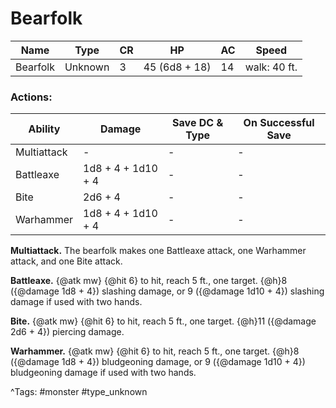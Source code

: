 # Bearfolk

| Name | Type | CR | HP | AC | Speed |
|------|------|----|----|----|-------|
| Bearfolk | Unknown | 3 | 45 (6d8 + 18) | 14 | walk: 40 ft. |

### Actions:

| Ability | Damage | Save DC & Type | On Successful Save |
|---------|--------|----------------|--------------------|
| Multiattack | - | - | - |
| Battleaxe | 1d8 + 4 + 1d10 + 4 | - | - |
| Bite | 2d6 + 4 | - | - |
| Warhammer | 1d8 + 4 + 1d10 + 4 | - | - |


**Multiattack.** The bearfolk makes one Battleaxe attack, one Warhammer attack, and one Bite attack.

**Battleaxe.** {@atk mw} {@hit 6} to hit, reach 5 ft., one target. {@h}8 ({@damage 1d8 + 4}) slashing damage, or 9 ({@damage 1d10 + 4}) slashing damage if used with two hands.

**Bite.** {@atk mw} {@hit 6} to hit, reach 5 ft., one target. {@h}11 ({@damage 2d6 + 4}) piercing damage.

**Warhammer.** {@atk mw} {@hit 6} to hit, reach 5 ft., one target. {@h}8 ({@damage 1d8 + 4}) bludgeoning damage, or 9 ({@damage 1d10 + 4}) bludgeoning damage if used with two hands.

^Tags: #monster #type_unknown